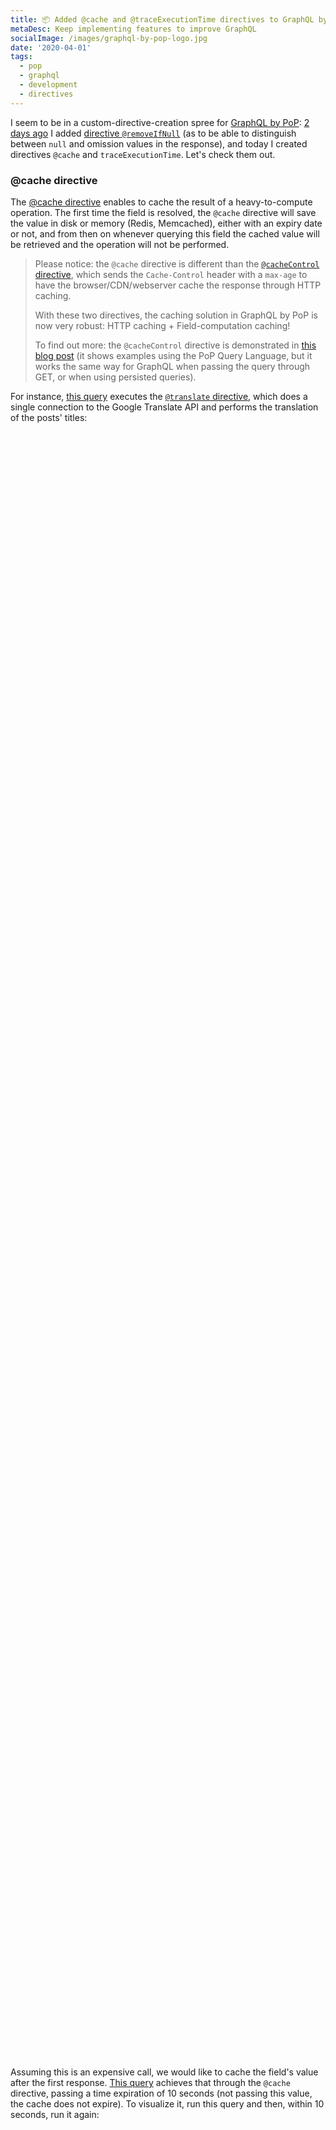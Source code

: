 ```yaml
---
title: 📦 Added @cache and @traceExecutionTime directives to GraphQL by PoP
metaDesc: Keep implementing features to improve GraphQL
socialImage: /images/graphql-by-pop-logo.jpg
date: '2020-04-01'
tags:
  - pop
  - graphql
  - development
  - directives
---
```


I seem to be in a custom-directive-creation spree for [GraphQL by PoP](https://graphql-by-pop.com): [2 days ago](https://leoloso.com/posts/remove-if-null-directive/)  I added [directive `@removeIfNull`](https://github.com/getpop/graphql/blob/e3b8ff918249f8e1218c95f0a5156b9355e1e5ee/src/DirectiveResolvers/RemoveIfNullDirectiveResolver.php) (as to be able to distinguish between `null` and omission values in the response), and today I created directives `@cache` and `traceExecutionTime`. Let's check them out.

### @cache directive

The [@cache directive](https://github.com/getpop/engine/blob/e834fbcf7c3c1bc52f68e23e3e886eae2781146e/src/DirectiveResolvers/Cache/SaveCacheDirectiveResolver.php) enables to cache the result of a heavy-to-compute operation. The first time the field is resolved, the `@cache` directive will save the value in disk or memory (Redis, Memcached), either with an expiry date or not, and from then on whenever querying this field the cached value will be retrieved and the operation will not be performed.

> Please notice: the `@cache` directive is different than the [`@cacheControl` directive](https://github.com/getpop/cache-control/blob/7dee5642897c9e50e1b7bedd38539f0fedb77de1/src/DirectiveResolvers/AbstractCacheControlDirectiveResolver.php), which sends the `Cache-Control` header with a `max-age` to have the browser/CDN/webserver cache the response through HTTP caching.
>
> With these two directives, the caching solution in GraphQL by PoP is now very robust: HTTP caching + Field-computation caching!
>
> To find out more: the `@cacheControl` directive is demonstrated in [this blog post](https://leoloso.com/posts/pop-api-now-features-http-caching/) (it shows examples using the PoP Query Language, but it works the same way for GraphQL when passing the query through GET, or when using persisted queries).

For instance, [this query](https://newapi.getpop.org/graphiql/?show_logs=true&query=query%20%7B%0A%20%20posts(limit%3A3)%20%7B%0A%20%20%20%20id%0A%20%20%20%20title%20%40translate(from%3A%22en%22%2C%20to%3A%22es%22)%0A%20%20%7D%0A%7D) executes the [`@translate` directive](https://github.com/getpop/translate-directive/blob/e9c9ce4ad825241ab0465eba4c754689b8ddd4bc/src/DirectiveResolvers/AbstractTranslateDirectiveResolver.php), which does a single connection to the Google Translate API and performs the translation of the posts' titles:

<div id="graphiql-1st" style="height: 65vh; padding-top: 0; margin-top: 1rem;" class="video-player"></div>

Assuming this is an expensive call, we would like to cache the field's value after the first response. [This query](https://newapi.getpop.org/graphiql/?show_logs=true&query=query%20%7B%0A%20%20posts(limit%3A3)%20%7B%0A%20%20%20%20id%0A%20%20%20%20title%20%40translate(from%3A%22en%22%2C%20to%3A%22es%22)%20%40cache(time%3A10)%0A%20%20%7D%0A%7D) achieves that through the `@cache` directive, passing a time expiration of 10 seconds (not passing this value, the cache does not expire). To visualize it, run this query and then, within 10 seconds, run it again:

<div id="graphiql-2nd" style="height: 65vh; padding-top: 0; margin-top: 1rem;" class="video-player"></div>

> Please notice that directives in GraphQL are applied in order, so the following queries are different: 
>
> - `title @translate @cache`
> - `title @cache @translate`
>
> In the 1st case, it executes `@translate` and then `@cache`, so the translation is being cached; in the 2 case, it executes `@cache` and then `@translate`, so the caching only stores the value of the `title` field and not its translation.

How do we know that the 2nd time the response came from the cache? If you notice, the endpoint is passed a parameter `actions[]=show-logs` which prints logs under the `extensions` top-level entry. The first time we execute the query, we obtain this response:

![1st execution of query with @cache directive](/images/cache-directive-1st-run.png "1st execution of query with @cache directive")

The 2nd time, executing the same query within 10 seconds, we obtain this response, in which a log informs that the value is coming from the cache:

![2nd execution of query with @cache directive](/images/cache-directive-2nd-run.png "2nd execution of query with @cache directive")

Please notice how the log indicates which are the items that have been cached: in this case, the same 3 items being filtered. If we increase the `limit` to 6, and run again within 10 seconds, the already-cached 3 items will be retrieved from the cache, and the other 3, which have not been cached yet, will be retrieved fresh through Google Translate:

![3rd execution of query with @cache directive](/images/cache-directive-3rd-run.png "3rd execution of query with @cache directive")

If we run it again, now all 6 items will be cached:

![4th execution of query with @cache directive](/images/cache-directive-4th-run.png "4th execution of query with @cache directive")

Needless to say, the query retrieving cached fields feels faster. But how much faster? Can we quantify it?

### @traceExecutionTime directive

Yes, we can quantify it, because I also implemented the perfect companion: the [`@traceExecutionTime` directive](https://github.com/getpop/trace-tools/blob/91c32f8851bfe422963fb7911dd808ada7d4fecf/src/DirectiveResolvers/EndTraceExecutionTimeDirectiveResolver.php) tracks how much time it takes to resolve the field (including all the involved directives), and adds the result to the log. Let's check it out using the same earlier example.

Let's run [this query](https://newapi.getpop.org/graphiql/?show_logs=true&query=query%20%7B%0A%20%20posts(limit%3A3)%20%7B%0A%20%20%20%20id%0A%20%20%20%20title%20%40translate(from%3A%22en%22%2C%20to%3A%22es%22)%20%40cache(time%3A10)%20%40traceExecutionTime%0A%20%20%7D%0A%7D) with `@traceExecutionTime` first, and within 10 seconds again:

<div id="graphiql-3rd" style="height: 65vh; padding-top: 0; margin-top: 1rem;" class="video-player"></div>

For the first execution, resolving the field containing the `@translate` directive took 80.111 milliseconds to execute (from connecting to the Google Translate API):

![1st execution of query with @cache and @traceExecutionTime directives](/images/cache-logtime-directives-1st-run.png "1st execution of query with @cache and @traceExecutionTime directives")

For the second execution, the results from translating the titles were all cached, so the connection to Google Translate was avoided and the field was resolved in less than 1 millisecond:

![2nd execution of query with @cache and @traceExecutionTime directives](/images/cache-logtime-directives-2nd-run.png "2nd execution of query with @cache and @traceExecutionTime directives")

That is 80 times faster! How cool is that!? 👏👏👏

### So, can I install GraphQL by PoP? How?

Yes, you can install it following [these instructions](https://github.com/leoloso/PoP-API-WP#install), but the documentation right now is all over the place and not easy to follow (there is a bit in this blog, some bits in [this GitHub repo](https://github.com/getpop/graphql#install) and a few others, some other stuff in a few Smashing Magazine and LogRocket blog articles). It's certainly not ideal.

But don't despair! I'm working on a new documentation site, and then it will be perfect! It should be ready in a few weeks time... I will post updates in this blog and on [my Twitter account](https://twitter.com/losoviz).

Hasta la vista 👋

<link href="https://unpkg.com/graphiql/graphiql.min.css" rel="stylesheet" />

<script
  crossorigin
  src="https://unpkg.com/react/umd/react.production.min.js"
></script>
<script
  crossorigin
  src="https://unpkg.com/react-dom/umd/react-dom.production.min.js"
></script>
<script
  crossorigin
  src="https://unpkg.com/graphiql/graphiql.min.js"
></script>

<script>
  const apiURL = 'https://newapi.getpop.org/api/graphql/?actions[]=show-logs';
  const responseText = "Click the \"Execute Query\" button";
  const graphQLFetcher = graphQLParams =>
    fetch(apiURL, {
      method: 'post',
      headers: { 'Content-Type': 'application/json' },
      body: JSON.stringify(graphQLParams),
    })
      .then(response => response.json())
      .catch(() => response.text());

  ReactDOM.render(
    React.createElement(
      GraphiQL, 
      { 
        fetcher: graphQLFetcher,
        docExplorerOpen: false,
        response: responseText,
        query: 'query {\n  posts(limit:3) {\n    id\n    title @translate(from:"en", to:"es")\n  }\n}',
        variables: null,
        defaultVariableEditorOpen: false
      }
    ),
    document.getElementById('graphiql-1st'),
  );

  ReactDOM.render(
    React.createElement(
      GraphiQL, 
      { 
        fetcher: graphQLFetcher,
        docExplorerOpen: false,
        response: responseText,
        query: 'query {\n  posts(limit:3) {\n    id\n    title @translate(from:"en", to:"es") @cache(time:10)\n  }\n}',
        variables: null,
        defaultVariableEditorOpen: false
      }
    ),
    document.getElementById('graphiql-2nd'),
  );

  ReactDOM.render(
    React.createElement(
      GraphiQL, 
      { 
        fetcher: graphQLFetcher,
        docExplorerOpen: false,
        response: responseText,
        query: 'query {\n  posts(limit:3) {\n    id\n    title @translate(from:"en", to:"es") @cache(time:10) @traceExecutionTime\n  }\n}',
        variables: null,
        defaultVariableEditorOpen: false
      }
    ),
    document.getElementById('graphiql-3rd'),
  );
</script>
